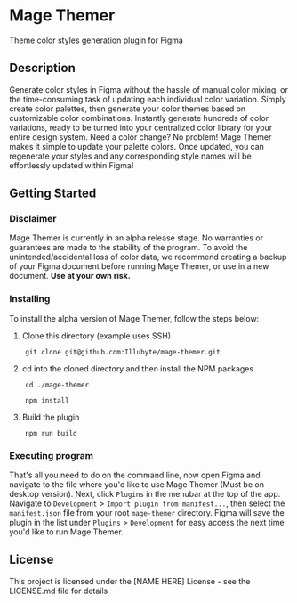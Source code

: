 # Mage Themer

Theme color styles generation plugin for Figma

## Description

Generate color styles in Figma without the hassle of manual color mixing, or the time-consuming task of updating each individual color variation. Simply create color palettes, then generate your color themes based on customizable color combinations. Instantly generate hundreds of color variations, ready to be turned into your centralized color library for your entire design system. Need a color change? No problem! Mage Themer makes it simple to update your palette colors. Once updated, you can regenerate your styles and any corresponding style names will be effortlessly updated within Figma!

## Getting Started

### Disclaimer

Mage Themer is currently in an alpha release stage. No warranties or guarantees are made to the stability of the program. To avoid the unintended/accidental loss of color data, we recommend creating a backup of your Figma document before running Mage Themer, or use in a new document.
**Use at your own risk.**

### Installing

To install the alpha version of Mage Themer, follow the steps below:

 1. Clone this directory (example uses SSH)
```
	git clone git@github.com:Illubyte/mage-themer.git
```
 2. cd into the cloned directory and then install the NPM packages
```
	cd ./mage-themer
```
```
	npm install
```
 3. Build the plugin
```
	npm run build
```

### Executing program

That's all you need to do on the command line, now open Figma and navigate to the file where you'd like to use Mage Themer (Must be on desktop version). Next, click `Plugins` in the menubar at the top of the app. Navigate to `Development` > `Import plugin from manifest...`, then select the `manifest.json` file from your root `mage-themer` directory. Figma will save the plugin in the list under `Plugins` > `Development` for easy access the next time you'd like to run Mage Themer.

## License

This project is licensed under the [NAME HERE] License - see the LICENSE.md file for details